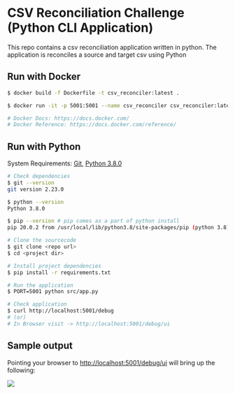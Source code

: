 # CSV Reconciliation Challenge (Python CLI Application)

This repo contains a csv reconciliation application written in python. The application is reconciles a source and target csv using Python

## Run with Docker

```bash
$ docker build -f Dockerfile -t csv_reconciler:latest .

$ docker run -it -p 5001:5001 --name csv_reconciler csv_reconciler:latest

# Docker Docs: https://docs.docker.com/
# Docker Reference: https://docs.docker.com/reference/
```


## Run with Python

System Requirements: [Git](http://www.git-scm.com), [Python 3.8.0](https://www.python.org/downloads/)

```bash
# Check dependencies
$ git --version
git version 2.23.0

$ python --version
Python 3.8.0

$ pip --version # pip comes as a part of python install
pip 20.0.2 from /usr/local/lib/python3.8/site-packages/pip (python 3.8)

# Clone the sourcecode
$ git clone <repo url>
$ cd <project dir>

# Install project dependencies
$ pip install -r requirements.txt

# Run the application
$ PORT=5001 python src/app.py

# Check application
$ curl http://localhost:5001/debug
# (or)
# In Browser visit -> http://localhost:5001/debug/ui
```

## Sample output

Pointing your browser to <http://localhost:5001/debug/ui> will bring up the following:

![](images/output.png)
